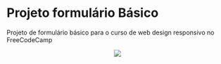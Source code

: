 # Projeto formulário Básico
Projeto de formulário básico para o curso de web design responsivo no FreeCodeCamp


<p align="center">
  <img width="auto" height="auto" src="https://github.com/user-attachments/assets/540a4c49-6d78-4a7d-94ec-e7e8f4cc0b5b">
</p>
